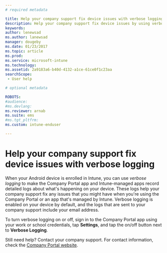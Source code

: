 ```yaml
---
# required metadata

title: Help your company support fix device issues with verbose logging | Microsoft Docs
description: Help your company support fix device issues by using verbose logging
keywords:
author: lenewsad
ms.author: lanewsad
manager: dougeby
ms.date: 01/23/2017
ms.topic: article
ms.prod:
ms.service: microsoft-intune
ms.technology:
ms.assetid: 2a9183a6-b40d-4132-a1ce-61ce0f1c23aa
searchScope:
 - User help

# optional metadata

ROBOTS:  
#audience:
#ms.devlang:
ms.reviewer: arnab
ms.suite: ems
#ms.tgt_pltfrm:
ms.custom: intune-enduser

---
```



# Help your company support fix device issues with verbose logging

When your Android device is enrolled in Intune, you can use *verbose logging* to make the Company Portal app and Intune-managed apps record detailed logs about what's happening on your device. These logs help your company support fix any issues that you might have when you're using the Company Portal or an app that's managed by Intune. Verbose logging is enabled on your device  by default, and the  logs that are sent to your company support include your email address.

To turn verbose logging on or off, sign in to the Company Portal app using your work or school credentials, tap **Settings**, and tap the on/off button next to **Verbose Logging**.

Still need help? Contact your company support. For contact information, check the [Company Portal website](https://portal.manage.microsoft.com#HelpDeskDialog).

